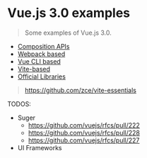 # Vue.js 3.0 examples

> Some examples of Vue.js 3.0.

- [Composition APIs](01-composition-apis)
- [Webpack based](02-webpack-based)
- [Vue CLI based](03-vue-cli-based)
- [Vite-based](04-vite-based)
- [Official Libraries](05-official-libraries)

> https://github.com/zce/vite-essentials

TODOS:
- Suger
  - https://github.com/vuejs/rfcs/pull/222
  - https://github.com/vuejs/rfcs/pull/228
  - https://github.com/vuejs/rfcs/pull/227
- UI Frameworks
